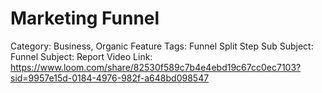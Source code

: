 # Marketing Funnel

Category: Business, Organic
Feature Tags: Funnel Split Step
Sub Subject: Funnel
Subject: Report
Video Link: https://www.loom.com/share/82530f589c7b4e4ebd19c67cc0ec7103?sid=9957e15d-0184-4976-982f-a648bd098547